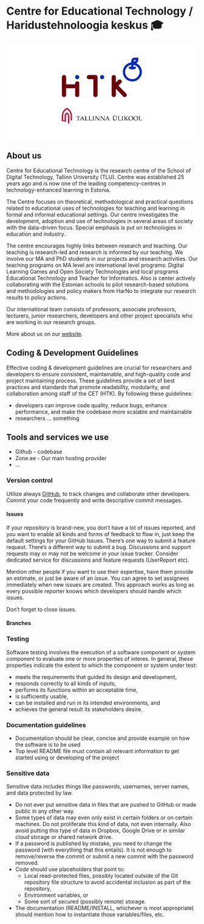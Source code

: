 # Centre for Educational Technology / Haridustehnoloogia keskus  🎓

![preview](https://github.com/centre-for-educational-technology/.github/raw/master/preview.png)

## About us

Centre for Educational Technology is the research centre of the School of Digital Technology, Tallinn University (TLU). Centre was established 25 years ago and is now one of the leading competency-centres in technology-enhanced learning in Estonia.

The Centre focuses on theoretical, methodological and practical questions related to educational uses of technologies for teaching and learning in formal and informal educational settings. Our centre investigates the development, adoption and use of technologies in several areas of society with the data-driven focus. Special emphasis is put on technologies in education and industry.

The centre encourages highly links between research and teaching. Our teaching is research-led and research is informed by our teaching. We involve our MA and PhD students in our projects and research activities. Our teaching programs on MA level are international level programs: Digital Learning Games and Open Society Technologies and local programs Educational Technology and Teacher for Informatics. Also is center actively collaborating with the Estonian schools to pilot research-based solutions and methodologies and policy makers from HarNo to integrate our research results to policy actions.

Our international team consists of professors, associate professors, lecturers, junior researchers, developers and other project specialists who are working in our research groups.

More about us on our [website](https://web.htk.tlu.ee/htk/).

## Coding & Development Guidelines

Effective coding & development guidelines are crucial for researchers and  developers to ensure consistent, maintainable, and high-quality code and project maintaining process. These guidelines provide a set of best practices and standards that promote readability, modularity, and collaboration among staff of the CET (HTK). By following these guidelines:
- developers can improve code quality, reduce bugs, enhance performance, and make the codebase more scalable and maintainable
- researchers ... something

## Tools and services we use

- Github - codebase
- Zone.ee - Our main hosting provider
- ...

### Version control

Utilize always [GitHub](https://github.com/centre-for-educational-technology), to track changes and collaborate other developers. Commit your code frequently and write descriptive commit messages.

#### Issues

If your repository is brand-new, you don’t have a lot of issues reported, and you want to enable all kinds and forms of feedback to flow in, just keep the default settings for your GitHub Issues. There’s one way to submit a feature request. There’s a different way to submit a bug. Discussions and support requests may or may not be welcome in your issue tracker. Consider dedicated service for discussions and feature requests (UserReport etc).

Mention other people if you want to use their expertise, have them provide an estimate, or just be aware of an issue. You can agree to set assignees immediately when new issues are created. This approach works as long as every possible reporter knows which developers should handle which issues.

Don’t forget to close issues. 

#### Branches

### Testing

Software testing involves the execution of a software component or system component to evaluate one or more properties of interes. In general, these properties indicate the extent to which the component or system under test:

- meets the requirements that guided its design and development,
- responds correctly to all kinds of inputs,
- performs its functions within an acceptable time,
- is sufficiently usable,
- can be installed and run in its intended environments, and
- achieves the general result its stakeholders desire.

### Documentation guidelines

- Documentation should be clear, concise and provide example on how the software is to be used
- Top level README file must contain all relevant information to get started using or developing of the project

### Sensitive data

Sensitive data includes things like passwords, usernames, server names, and data protected by law.

- Do not ever put sensitive data in files that are pushed to GitHub or made public in any other way.
- Some types of data may even only exist in certain folders or on certain machines. Do not proliferate this kind of data, not even internally. Also avoid putting this type of data in Dropbox, Google Drive or in similar cloud storage or shared network drive.
- If a password is published by mistake, you need to change the password (with everything that this entails). It is not enough to remove/reverse the commit or submit a new commit with the password removed.
- Code should use placeholders that point to:
  - Local read-protected files, possibly located outside of the Git repository file structure to avoid accidental inclusion as part of the repository,
  - Environment variables, or
  - Some sort of secured (possibly remote) storage.
- The documentation (README/INSTALL, whichever is most appropriate) should mention how to instantiate those variables/files, etc.
